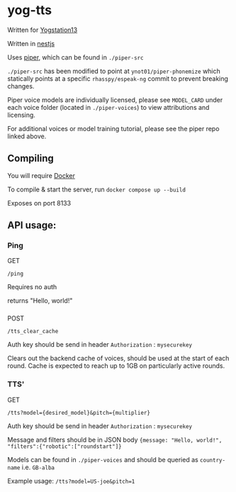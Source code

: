 # yog-tts

Written for [Yogstation13](https://github.com/yogstation13)

Written in [nestjs](https://github.com/nestjs/nest)

Uses [piper](https://github.com/rhasspy/piper), which can be found in `./piper-src`

`./piper-src` has been modified to point at `ynot01/piper-phonemize` which statically points at a specific `rhasspy/espeak-ng` commit to prevent breaking changes.

Piper voice models are individually licensed, please see `MODEL_CARD` under each voice folder (located in `./piper-voices`) to view attributions and licensing.

For additional voices or model training tutorial, please see the piper repo linked above.

## Compiling

You will require [Docker](https://www.docker.com/)

To compile & start the server, run `docker compose up --build`

Exposes on port 8133

## API usage:

### Ping

GET

`/ping`

Requires no auth

returns "Hello, world!"

###

POST

`/tts_clear_cache`

Auth key should be send in header `Authorization` : `mysecurekey`

Clears out the backend cache of voices, should be used at the start of each round. Cache is expected to reach up to 1GB on particularly active rounds.

### TTS'

GET

`/tts?model={desired_model}&pitch={multiplier}`

Auth key should be send in header `Authorization` : `mysecurekey`

Message and filters should be in JSON body `{message: "Hello, world!", "filters":{"robotic":["roundstart"]}`

Models can be found in `./piper-voices` and should be queried as `country-name` i.e. `GB-alba`

Example usage: `/tts?model=US-joe&pitch=1`
